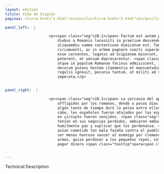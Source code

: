 ```yaml
---
layout: edition
titulo: Vida de Scipión
paginas: <li><a href="1.html">1</a></li><li><a href="2.html">2</a></li><li><a href="3.html">3</a></li><li><a href="4.html">4</a></li><li><a href="5.html">5</a></li><li><a href="6.html">6</a></li><li><a href="7.html">7</a></li><li><a href="8.html">8</a></li><li><a href="9.html">9</a></li><li><a href="10.html">10</a></li><li><a href="11.html">11</a></li><li><a href="12.html">12</a></li><li><a href="13.html">13</a></li><li><a href="14.html">14</a></li><li><a href="15.html">15</a></li><li><a href="16.html">16</a></li><li><a href="17.html">17</a></li><li><a href="18.html">18</a></li><li><a href="19.html">19</a></li><li><a href="20.html">20</a></li><li><a href="21.html">21</a></li><li><a href="22.html">22</a></li><li><a href="23.html">23</a></li><li><a href="24.html">24</a></li><li><a href="25.html">25</a></li><li><a href="26.html">26</a></li><li><a href="27.html">27</a></li><li><a href="28.html">28</a></li><li><a href="29.html">29</a></li><li><a href="30.html">30</a></li><li><a href="31.html">31</a></li><li><a href="32.html">32</a></li><li><a href="33.html">33</a></li><li><a href="34.html">34</a></li><li><a href="35.html">35</a></li><li><a href="36.html">36</a></li><li><a href="37.html">37</a></li><li><a href="38.html">38</a></li><li><a href="39.html">39</a></li><li><a href="40.html">40</a></li><li><a href="41.html">41</a></li><li><a href="42.html">42</a></li><li><a href="43.html">43</a></li><li><a href="44.html">44</a></li><li><a href="45.html">45</a></li><li><a href="46.html">46</a></li><li><a href="47.html">47</a></li><li><a href="48.html">48</a></li><li><a href="49.html">49</a></li><li><a href="50.html">50</a></li><li><a href="51.html">51</a></li><li><a href="52.html">52</a></li><li><a href="53.html">53</a></li><li><a href="54.html">54</a></li><li><a href="55.html">55</a></li><li><a href="56.html">56</a></li><li><a href="57.html">57</a></li><li><a href="58.html">58</a></li><li><a href="59.html">59</a></li><li><a href="60.html">60</a></li><li><a href="61.html">61</a></li><li><a href="62.html">62</a></li><li><a href="63.html">63</a></li><li><a href="64.html">64</a></li><li><a href="65.html">65</a></li><li><a href="66.html">66</a></li><li><a href="67.html">67</a></li><li><a href="68.html">68</a></li><li><a href="69.html">69</a></li><li><a href="70.html">70</a></li><li><a href="71.html">71</a></li><li><a href="72.html">72</a></li><li><a href="73.html">73</a></li><li><a href="74.html">74</a></li>

panel_left:  |

                    <p><span class="seg">28.1</span> Factum est autem propinquitate castrorum, ut paucis post
                        diebus a Romanis lacessiti in praelium descenderent, in quo quidem
                        aliquamdiu summa contentione dimicatum est. Tandem Hispani a tergo
                        circumuenti, ac in orbem pugnare coacti superantur. <span class="seg">2</span> Vix tertia <span class="tooltip">pars ex eorum numero<span class="tooltiptext">pars eorum ex numero #U </span></span> aufugit, Mandonius atque Indibilis nullum remedium perditis rebus
                        esse cernentes, legatos ad Scipionem miserunt, qui suppliciter pacem
                        peterent, et ueniam deprecarentur. <span class="seg">3</span> At Scipio etsi quantum in se
                        atque in populum Romanum facinus admisissent, intelligebat, tamen non minus
                        decorum putans hostem claementia et mansuetudine superari, quam armis [123v]
                        regulis ignouit, pecunia tantum, ut militi ad stipendium soluerent,
                        imperata.</p>
                

panel_right:  |

                    <p><span class="seg">28.1</span> La çercanía del aposentamiento de los reales fizo que,
                        affligidos por los romanos, dende a pocos días descendiessen a pelear, y
                        algún tanto de tiempo duró la pelea entre ellos con soberana contienda. Al
                        cabo, los españoles fueron atajados por las espaldas y costriñidos a lidiar
                        en çircuyto fueron vençidos. <span class="seg">2</span> Apenas pudo fuyr la tercia <span class="tooltip">parte<span class="tooltiptext">partes  </span></span> d'ellos, assí que Mandonio y Indible, mirando que ningund remedio
                        tenían en sus negocios perdidos, embiaron embaxadores a Scipión a le pedir
                        humilmente paz y suplicar que los perdonasse. <span class="seg">3</span> Scipión, aunque
                        avían cometido tan mala fazaña contra el pueblo romano, mas entendiendo no
                        ser menos honroso vencer al enemigo por clemencia y mansedumbre que por
                        armas, quiso perdonar a los pequeños reyes, solamente mandándoles [185v,b]
                        pagar dinero <span class="tooltip">para<span class="tooltiptext">par  </span></span> el sueldo de los guerreros.</p>
                

---
```


Technical Description 
